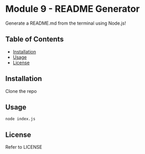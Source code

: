 
# Module 9 - README Generator

Generate a README.md from the terminal using Node.js!

## Table of Contents

- [Installation](#installation)
- [Usage](#usage)
- [License](#license)

## Installation

Clone the repo

## Usage

`node index.js`

## License

Refer to LICENSE

